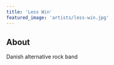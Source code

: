 ```yaml
---
title: 'Less Win'
featured_image: 'artists/less-win.jpg'
---
```


## About

Danish alternative rock band
